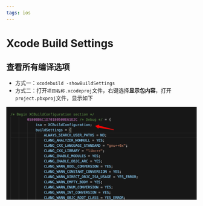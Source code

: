 ```yaml
---
tags: ios
---
```


# Xcode Build Settings

## 查看所有编译选项

* 方式一：`xcodebuild -showBuildSettings`
* 方式二：打开`项目名称.xcodeproj`文件，右键选择**显示包内容**，打开`project.pbxproj`文件，显示如下

![](../assets/imgs/ios/xcode_build_settings.png)

